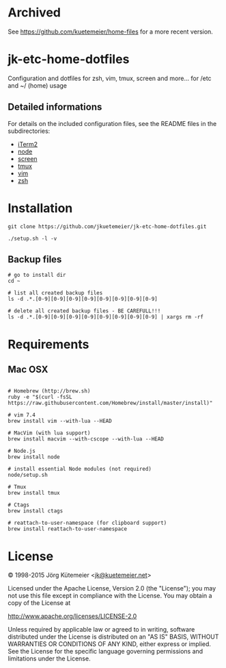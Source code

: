 # Archived

See https://github.com/kuetemeier/home-files for a more recent version.

# jk-etc-home-dotfiles
Configuration and dotfiles for zsh, vim, tmux, screen and more... for /etc and
~/ (home) usage

## Detailed informations

For details on the included configuration files, see the README files in the
subdirectories:

- [iTerm2](iTerm2/README.md)
- [node](node/README.md)
- [screen](screen/README.md)
- [tmux](tmux/README.md)
- [vim](vim/README.md)
- [zsh](zsh/README.md)

# Installation

```shell
git clone https://github.com/jkuetemeier/jk-etc-home-dotfiles.git

./setup.sh -l -v
```

## Backup files

```
# go to install dir
cd ~

# list all created backup files
ls -d .*.[0-9][0-9][0-9][0-9][0-9][0-9][0-9][0-9]

# delete all created backup files - BE CAREFULL!!!
ls -d .*.[0-9][0-9][0-9][0-9][0-9][0-9][0-9][0-9] | xargs rm -rf
```


# Requirements

## Mac OSX

```shell

# Homebrew (http://brew.sh)
ruby -e "$(curl -fsSL https://raw.githubusercontent.com/Homebrew/install/master/install)"

# vim 7.4
brew install vim --with-lua --HEAD

# MacVim (with lua support)
brew install macvim --with-cscope --with-lua --HEAD

# Node.js
brew install node

# install essential Node modules (not required)
node/setup.sh

# Tmux
brew install tmux

# Ctags
brew install ctags

# reattach-to-user-namespace (for clipboard support)
brew install reattach-to-user-namespace
```

# License

&copy; 1998-2015 Jörg Kütemeier &lt;jk@kuetemeier.net&gt;

Licensed under the Apache License, Version 2.0 (the "License");
you may not use this file except in compliance with the License.
You may obtain a copy of the License at

  http://www.apache.org/licenses/LICENSE-2.0

Unless required by applicable law or agreed to in writing, software
distributed under the License is distributed on an "AS IS" BASIS,
WITHOUT WARRANTIES OR CONDITIONS OF ANY KIND, either express or implied.
See the License for the specific language governing permissions and
limitations under the License.
